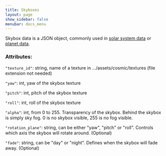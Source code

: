 ```yaml
---
title: Skyboxes
layout: page
show_sidebar: false
menubar: docs_menu
---
```


Skybox data is a JSON object, commonly used in [solar system data](/addonsupport/solarsystems) or [planet data](/addonsupport/planets).

### Attributes:

`"texture_id"`: string, name of a texture in …/assets/cosmic/textures (file extension not needed)

`"yaw"`: int, yaw of the skybox texture

`"pitch"`: int, pitch of the skybox texture

`"roll"`: int, roll of the skybox texture

`"alpha"`: int, from 0 to 255. Transparency of the skybox. Behind the skybox is simply sky fog. 0 is no skybox visible, 255 is no fog visible.

`"rotation_plane"`: string, can be either "yaw", "pitch" or "roll". Controls which axis the skybox will rotate around. (Optional)

`"fade"`: string, can be "day" or "night". Defines when the skybox will fade away. (Optional)

